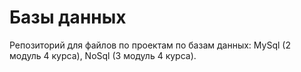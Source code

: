 # Базы данных

Репозиторий для файлов по проектам по базам данных: MySql (2 модуль 4 курса), NoSql (3 модуль 4 курса).
